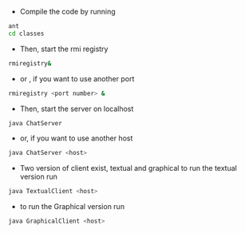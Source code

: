 - Compile the code by running
```bash
ant 
cd classes
```

- Then, start the rmi registry
```bash
rmiregistry&
```
- or , if you want to use another port
```bash
rmiregistry <port number> &
```

 - Then, start the server on localhost
```bash
java ChatServer
```

- or, if you want to use another host
```bash
java ChatServer <host>
```

- Two version of client exist, textual and graphical
to run the textual version run
```bash
java TextualClient <host>
```

- to run the Graphical version run
```bash
java GraphicalClient <host>
```